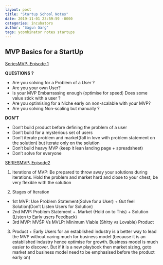 ```yaml
---
layout: post
title: "Startup School Notes"
date: 2019-11-01 23:59:59 -0000
categories: incubators
author: "Sagun Garg"
tags: ycombinator notes startups 
---
```



## MVP Basics for a StartUp

[SeriesMVP: Episode 1](https://www.youtube.com/watch?v=1hHMwLxN6EM)

**QUESTIONS ?**

- Are you solving for a Problem of a User ?
- Are you your own User? 
- Is your MVP Embarrassing enough (optimise for speed) Does some value stick with a user ?
- Are you optimising for a Niche early on non-scalable with your MVP?
- Are you solving Non-scaling but manually ?

**DON’T**

- Don’t build product before defining the problem of a user 
- Don’t build for a mysterious set of users
- Don’t iterate problem and market(fall in love with problem statement on the solution) but iterate only on the solution
- Don’t build heavy MVP (keep it lean landing page + spreadsheet)
- Don’t solve for everyone 

[SERIESMVP: Episode2](https://www.youtube.com/watch?v=UiB0GFOuWwM)

1. Iterations of MVP: Be prepared to throw away your solutions during iterations. Hold the problem and market hard and close to your chest, be very flexible with the solution

2. Stages of Iteration
 - 1st MVP: Use Problem Statement(Solve for a User) + Gut feel Solution(Don’t Listen Users for Solution)
 - 2nd MVP: Problem Statement +. Market (Hold on to This) + Solution (Listen to Early users Feedback)
 - 3rd MVP: MVSP Vs MVLP: Minimum Viable (Shitty vs Lovable) Product

3. Product + Early Users for an established industry is a better way to lead the MVP without caring much for business model (because it is an established industry hence optimise for growth. Business model is much easier to discover. But if it is a new playbook then market sizing, goto market and business model need to be emphasised before the product early on)
